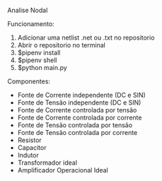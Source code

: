 Analise Nodal

Funcionamento:
1) Adicionar uma netlist .net ou .txt no repositorio
2) Abrir o repositorio no terminal
3) $pipenv install
4) $pipenv shell
5) $python main.py

Componentes:
- Fonte de Corrente independente (DC e SIN)
- Fonte de Tensão independente (DC e SIN)
- Fonte de Corrente controlada por tensão
- Fonte de Corrente controlada por corrente
- Fonte de Tensão controlada por tensão
- Fonte de Tensão controlada por corrente
- Resistor
- Capacitor
- Indutor
- Transformador ideal
- Amplificador Operacional Ideal